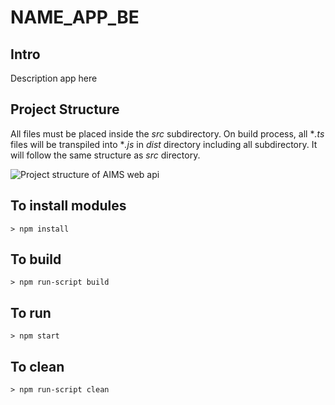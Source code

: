 # NAME_APP_BE

## Intro

Description app here

## Project Structure

All files must be placed inside the *src* subdirectory.
On build process, all **.ts* files will be transpiled into **.js* in *dist* directory including all subdirectory. It will follow the same structure as *src* directory.


![Project structure of AIMS web api](https://i2.wp.com/www.coreycleary.me/wp-content/uploads/2018/11/Express-REST-API-Struc.png?w=741&ssl=1)

## To install modules

```shell
> npm install

```

## To build

```shell
> npm run-script build

```

## To run

```shell
> npm start

```

## To clean

```shell
> npm run-script clean

```